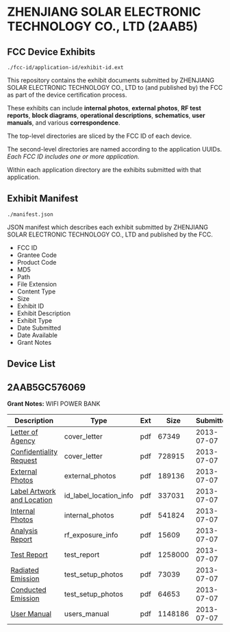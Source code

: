 # ZHENJIANG SOLAR ELECTRONIC TECHNOLOGY CO., LTD (2AAB5)
## FCC Device Exhibits

```
./fcc-id/application-id/exhibit-id.ext
```

This repository contains the exhibit documents submitted by ZHENJIANG SOLAR ELECTRONIC TECHNOLOGY CO., LTD to (and published by) the FCC as part of the device certification process.

These exhibits can include **internal photos**, **external photos**, **RF test reports**, **block diagrams**, **operational descriptions**, **schematics**, **user manuals**, and various **correspondence**.

The top-level directories are sliced by the FCC ID of each device.

The second-level directories are named according to the application UUIDs. *Each FCC ID includes one or more application.*

Within each application directory are the exhibits submitted with that application. 

## Exhibit Manifest

```
./manifest.json
```

JSON manifest which describes each exhibit submitted by ZHENJIANG SOLAR ELECTRONIC TECHNOLOGY CO., LTD and published by the FCC.

- FCC ID
- Grantee Code
- Product Code
- MD5
- Path
- File Extension
- Content Type
- Size
- Exhibit ID
- Exhibit Description
- Exhibit Type
- Date Submitted
- Date Available
- Grant Notes

## Device List
## 2AAB5GC576069
**Grant Notes:** WIFI POWER BANK

| Description | Type | Ext | Size | Submitted | Available |
| ----------- | ---- | --- | ---- | --------- | --------- |
| [Letter of Agency](2AAB5GC576069/3e2f82652899b4eb4295cf5a2792b723/2009886.pdf) | cover_letter | pdf | 67349 | 2013-07-07 | 2013-07-07 |
| [Confidentiality Request](2AAB5GC576069/3e2f82652899b4eb4295cf5a2792b723/2009887.pdf) | cover_letter | pdf | 728915 | 2013-07-07 | 2013-07-07 |
| [External Photos](2AAB5GC576069/3e2f82652899b4eb4295cf5a2792b723/2009895.pdf) | external_photos | pdf | 189136 | 2013-07-07 | 2013-07-07 |
| [Label Artwork and Location](2AAB5GC576069/3e2f82652899b4eb4295cf5a2792b723/2009896.pdf) | id_label_location_info | pdf | 337031 | 2013-07-07 | 2013-07-07 |
| [Internal Photos](2AAB5GC576069/3e2f82652899b4eb4295cf5a2792b723/2009897.pdf) | internal_photos | pdf | 541824 | 2013-07-07 | 2013-07-07 |
| [Analysis Report](2AAB5GC576069/3e2f82652899b4eb4295cf5a2792b723/2009898.pdf) | rf_exposure_info | pdf | 15609 | 2013-07-07 | 2013-07-07 |
| [Test Report](2AAB5GC576069/3e2f82652899b4eb4295cf5a2792b723/2009892.pdf) | test_report | pdf | 1258000 | 2013-07-07 | 2013-07-07 |
| [Radiated Emission](2AAB5GC576069/3e2f82652899b4eb4295cf5a2792b723/2009893.pdf) | test_setup_photos | pdf | 73039 | 2013-07-07 | 2013-07-07 |
| [Conducted Emission](2AAB5GC576069/3e2f82652899b4eb4295cf5a2792b723/2009894.pdf) | test_setup_photos | pdf | 64653 | 2013-07-07 | 2013-07-07 |
| [User Manual](2AAB5GC576069/3e2f82652899b4eb4295cf5a2792b723/2009888.pdf) | users_manual | pdf | 1148186 | 2013-07-07 | 2013-07-07 |
